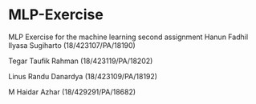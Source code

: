 # MLP-Exercise
MLP Exercise for the machine learning second assignment
Hanun Fadhil Ilyasa Sugiharto (18/423107/PA/18190)

Tegar Taufik Rahman (18/423119/PA/18202)

Linus Randu Danardya (18/423109/PA/18192)

M Haidar Azhar (18/429291/PA/18682)
